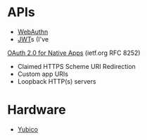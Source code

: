 # APIs

* [WebAuthn](https://en.wikipedia.org/wiki/WebAuthn)
* [JWT](https://en.wikipedia.org/wiki/JSON_Web_Token)s (I've

[OAuth 2.0 for Native Apps](https://tools.ietf.org/html/rfc8252) (ietf.org RFC 8252)
* Claimed HTTPS Scheme URI Redirection
* Custom app URIs
* Loopback HTTP(s) servers

# Hardware

* [Yubico](https://www.yubico.com/)
